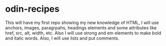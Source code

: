# odin-recipes
This will have my first repo showing my new knowledge of HTML, I will use anchors, images, paragrpahs, headings elements and some attributes like href, src, alt, width, etc. Also I will use strong and em elements to make bold and italic words. Also, I will use lists and put comments.